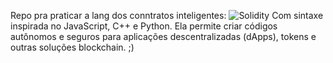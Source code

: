 Repo pra praticar a lang dos conntratos inteligentes: ![Solidity](https://img.shields.io/badge/Solidity-^0.8.0-%23363636?logo=solidity)
Com sintaxe inspirada no JavaScript, C++ e Python. 
Ela permite criar códigos autônomos e seguros para aplicações descentralizadas (dApps), tokens e outras soluções blockchain. ;)
